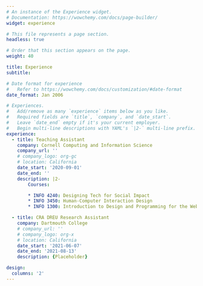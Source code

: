 ```yaml
---
# An instance of the Experience widget.
# Documentation: https://wowchemy.com/docs/page-builder/
widget: experience

# This file represents a page section.
headless: true

# Order that this section appears on the page.
weight: 40

title: Experience
subtitle:

# Date format for experience
#   Refer to https://wowchemy.com/docs/customization/#date-format
date_format: Jan 2006

# Experiences.
#   Add/remove as many `experience` items below as you like.
#   Required fields are `title`, `company`, and `date_start`.
#   Leave `date_end` empty if it's your current employer.
#   Begin multi-line descriptions with YAML's `|2-` multi-line prefix.
experience:
  - title: Teaching Assistant
    company: Cornell Computing and Information Science
    company_url: ''
    # company_logo: org-gc
    # location: California
    date_start: '2020-09-01'
    date_end: ''
    description: |2-
        Courses:

        * INFO 4240: Designing Tech for Social Impact
        * INFO 3450: Human-Computer Interaction Design
        * INFO 1300: Introduction to Design and Programming for the Web

  - title: CRA DREU Research Assistant
    company: Dartmouth College
    # company_url: ''
    # company_logo: org-x
    # location: California
    date_start: '2021-06-07'
    date_end: '2021-08-13'
    description: {Placeholder}

design:
  columns: '2'
---
```

